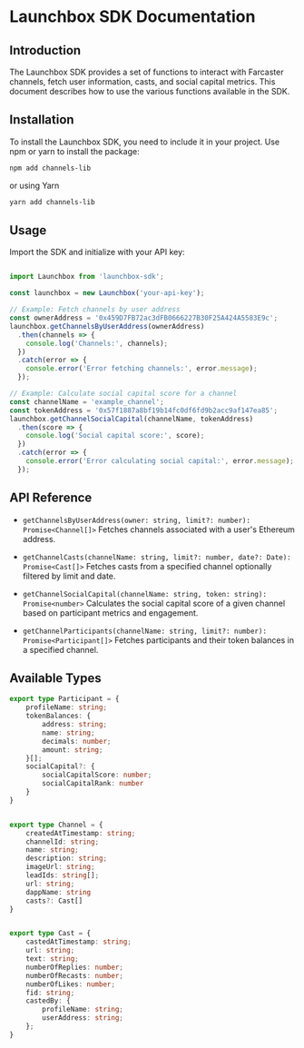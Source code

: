 # Launchbox SDK Documentation

## Introduction

The Launchbox SDK provides a set of functions to interact with Farcaster channels, fetch user information, casts, and social capital metrics. This document describes how to use the various functions available in the SDK.

## Installation

To install the Launchbox SDK, you need to include it in your project. Use npm or yarn to install the package:

```sh
npm add channels-lib
```

or using Yarn

```sh
yarn add channels-lib
```

## Usage

Import the SDK and initialize with your API key:

```javascript

import Launchbox from 'launchbox-sdk';

const launchbox = new Launchbox('your-api-key');

// Example: Fetch channels by user address
const ownerAddress = '0x459D7FB72ac3dFB0666227B30F25A424A5583E9c';
launchbox.getChannelsByUserAddress(ownerAddress)
  .then(channels => {
    console.log('Channels:', channels);
  })
  .catch(error => {
    console.error('Error fetching channels:', error.message);
  });

// Example: Calculate social capital score for a channel
const channelName = 'example_channel';
const tokenAddress = '0x57f1887a8bf19b14fc0df6fd9b2acc9af147ea85';
launchbox.getChannelSocialCapital(channelName, tokenAddress)
  .then(score => {
    console.log('Social capital score:', score);
  })
  .catch(error => {
    console.error('Error calculating social capital:', error.message);
  });
```

## API Reference

- `getChannelsByUserAddress(owner: string, limit?: number): Promise<Channel[]>`
Fetches channels associated with a user's Ethereum address.

- `getChannelCasts(channelName: string, limit?: number, date?: Date): Promise<Cast[]>`
Fetches casts from a specified channel optionally filtered by limit and date.

- `getChannelSocialCapital(channelName: string, token: string): Promise<number>`
Calculates the social capital score of a given channel based on participant metrics and engagement.

- `getChannelParticipants(channelName: string, limit?: number): Promise<Participant[]>`
Fetches participants and their token balances in a specified channel.

## Available Types

```typescript
export type Participant = {
    profileName: string;
    tokenBalances: {
        address: string;
        name: string;
        decimals: number;
        amount: string;
    }[];
    socialCapital?: {
        socialCapitalScore: number;
        socialCapitalRank: number
    }
}


export type Channel = {
    createdAtTimestamp: string;
    channelId: string;
    name: string;
    description: string;
    imageUrl: string;
    leadIds: string[];
    url: string;
    dappName: string
    casts?: Cast[]
}


export type Cast = {
    castedAtTimestamp: string;
    url: string;
    text: string;
    numberOfReplies: number;
    numberOfRecasts: number;
    numberOfLikes: number;
    fid: string;
    castedBy: {
        profileName: string;
        userAddress: string;
    };
}
```
